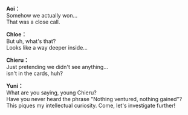 # 

  
**Aoi：**  
Somehow we actually won...  
 That was a close call.  
  
**Chloe：**  
But uh, what's that?  
Looks like a way deeper inside...  
  
**Chieru：**  
Just pretending we didn't see anything...  
 isn't in the cards, huh?  
  
**Yuni：**  
What are you saying, young Chieru?  
Have you never heard the phrase \"Nothing ventured, nothing gained\"?  
This piques my intellectual curiosity. Come, let's investigate further!  
